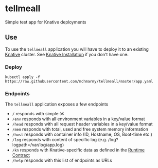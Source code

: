 # tellmeall

Simple test app for Knative deployments

## Use

To use the `tellmeall` application you will have to deploy it to an existing [Knative](https://github.com/knative) cluster. See [Knative Installation](https://github.com/knative/docs/tree/master/install) if you don't have one.

### Deploy

```shell
kubectl apply -f https://raw.githubusercontent.com/mchmarny/tellmeall/master/app.yaml
```

### Endpoints

The `tellmeall` application exposes a few endpoints

* `/` responds with simple `OK`
* `/env` responds with all environment variables in a key/value format
* `/head` responds with all request header variables in a key/value format
* `/mem` responds with total, used and free system memory information
* `/host` responds with container info (ID, Hostname, OS, Boot-time etc.)
* `/log` responds with content of specific log (e.g. /log?logpath=/var/log/app.log)
* `/kn` responds with Knative-specific data as defined in the [Runtime Contract](https://github.com/knative/serving/blob/master/docs/runtime-contract.md)
* `/help` responds with this list of endpoints as URLs



